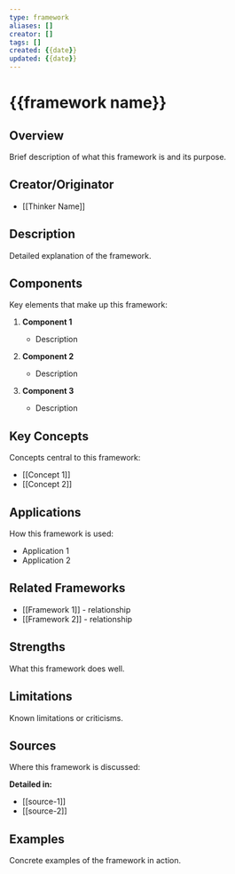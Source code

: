 ```yaml
---
type: framework
aliases: []
creator: []
tags: []
created: {{date}}
updated: {{date}}
---
```


# {{framework name}}

## Overview

Brief description of what this framework is and its purpose.

## Creator/Originator

- [[Thinker Name]]

## Description

Detailed explanation of the framework.

## Components

Key elements that make up this framework:

1. **Component 1**
   - Description

2. **Component 2**
   - Description

3. **Component 3**
   - Description

## Key Concepts

Concepts central to this framework:

- [[Concept 1]]
- [[Concept 2]]

## Applications

How this framework is used:

- Application 1
- Application 2

## Related Frameworks

- [[Framework 1]] - relationship
- [[Framework 2]] - relationship

## Strengths

What this framework does well.

## Limitations

Known limitations or criticisms.

## Sources

Where this framework is discussed:

**Detailed in:**
- [[source-1]]
- [[source-2]]

## Examples

Concrete examples of the framework in action.
